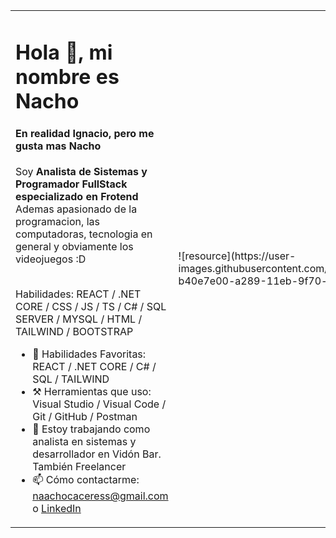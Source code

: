 <table border=0>
    <tr>
      <td>
        <h1>Hola 👋, mi nombre es Nacho  </h1>
        <h4> En realidad Ignacio, pero me gusta mas Nacho </h4> 
        Soy <strong> Analista de Sistemas y Programador FullStack especializado en Frotend </strong> <br>
        Ademas apasionado de la programacion, las computadoras, tecnologia en general y obviamente los videojuegos :D <br><br>
        

Habilidades: REACT / .NET CORE / CSS / JS / TS / C# / SQL SERVER / MYSQL / HTML / TAILWIND / BOOTSTRAP

- 📄 Habilidades Favoritas: REACT / .NET CORE / C# / SQL / TAILWIND</h3>
- ⚒  Herramientas que uso: Visual Studio / Visual Code / Git / GitHub / Postman</h3>
- 🔭 Estoy trabajando como analista en sistemas y desarrollador en Vidón Bar. También Freelancer
- 📫 Cómo contactarme: naachocaceress@gmail.com o <a href="https://www.linkedin.com/in/nacho-caceres/">LinkedIn</a> <br />

 </td>
      <td>![resource](https://user-images.githubusercontent.com/55108524/115559047-b40e7e00-a289-11eb-9f70-c4c465678cf0.gif)
</td>
    </tr>
</table>
